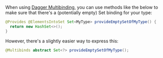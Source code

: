 When using [Dagger Multibinding][dmb], you can use methods like the below to
make sure that there's a (potentially empty) Set binding for your type:

```java
@Provides @ElementsIntoSet Set<MyType> provideEmptySetOfMyType() {
  return new HashSet<>();
}
```

However, there's a slightly easier way to express this:

```java
@Multibinds abstract Set<?> provideEmptySetOfMyType();
```

[dmb]: https://google.github.io/dagger/multibindings.html
